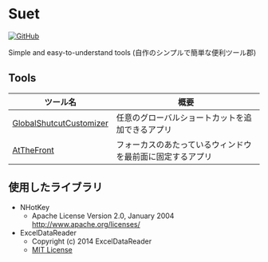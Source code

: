 # Suet

[![GitHub](https://img.shields.io/github/license/nanagami1369/Suet?color=%23204080)](https://github.com/nanagami1369/Suet/blob/develop/LICENSE)

Simple and easy-to-understand tools (自作のシンプルで簡単な便利ツール郡)

## Tools

| ツール名                                                                                                 | 概要                                                       |
| -------------------------------------------------------------------------------------------------------- | ---------------------------------------------------------- |
| [GlobalShutcutCustomizer](https://github.com/nanagami1369/Suet/tree/develop/src/GlobalShutcutCustomizer) | 任意のグローバルショートカットを追加できるアプリ           |
| [AtTheFront](https://github.com/nanagami1369/Suet/tree/develop/src/AtTheFront)                           | フォーカスのあたっているウィンドウを最前面に固定するアプリ |

## 使用したライブラリ

* NHotKey
  * Apache License Version 2.0, January 2004 <http://www.apache.org/licenses/>
* ExcelDataReader
  * Copyright (c) 2014 ExcelDataReader
  * [MIT License](https://github.com/ExcelDataReader/ExcelDataReader/blob/develop/LICENSE)
